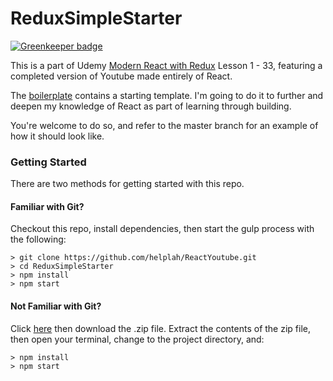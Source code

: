 # ReduxSimpleStarter

[![Greenkeeper badge](https://badges.greenkeeper.io/helplah/ReactYoutube.svg)](https://greenkeeper.io/)

This is a part of Udemy [Modern React with Redux](https://www.udemy.com/react-redux/) Lesson 1 - 33, featuring a completed version of Youtube made entirely of React. 

The [boilerplate](https://github.com/helplah/ReduxSimpleStarter) contains a starting template. I'm going to do it to further and deepen my knowledge of React as part of learning through building. 

You're welcome to do so, and refer to the master branch for an example of how it should look like.

### Getting Started

There are two methods for getting started with this repo.

#### Familiar with Git?
Checkout this repo, install dependencies, then start the gulp process with the following:

```
> git clone https://github.com/helplah/ReactYoutube.git
> cd ReduxSimpleStarter
> npm install
> npm start
```

#### Not Familiar with Git?
Click [here](https://github.com/StephenGrider/ReactStarter/releases) then download the .zip file.  Extract the contents of the zip file, then open your terminal, change to the project directory, and:

```
> npm install
> npm start
```
